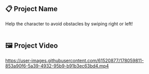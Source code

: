 ## 📋 Project Name
Help the character to avoid obstacles by swiping right or left!
<br/><br/>


## 🖼 Project Video
https://user-images.githubusercontent.com/61520877/178059811-853a90f6-5a39-4932-95b9-b91b3ec63bd4.mp4
